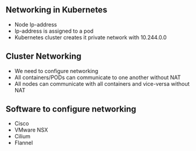 ## Networking in Kubernetes

- Node Ip-address
- Ip-address is assigned to a pod
- Kubernetes cluster creates it private network with 10.244.0.0

## Cluster Networking
- We need to configure networking
- All containers/PODs can communicate to one another without NAT
- All nodes can communicate with all containers and vice-versa without NAT

## Software to configure networking
- Cisco
- VMware NSX
- Cilium
- Flannel
